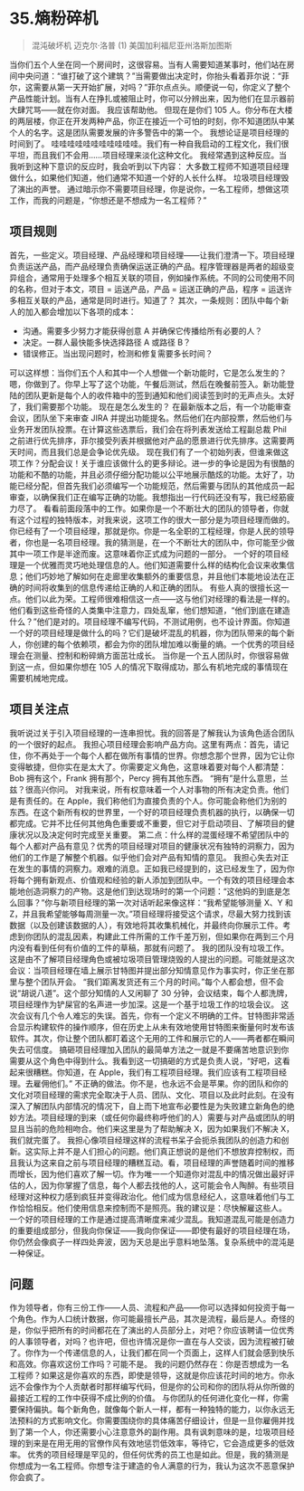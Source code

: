 # 35.熵粉碎机
> 混沌破坏机
> 迈克尔·洛普
> (1)
> 美国加利福尼亚州洛斯加图斯

当你们五个人坐在同一个房间时，这很容易。当有人需要知道某事时，他们站在房间中央问道：“谁打破了这个建筑？”当需要做出决定时，你抬头看着菲尔说：“菲尔，这需要从第一天开始扩展，对吗？”菲尔点点头。顺便说一句，你定义了整个产品性能计划。当有人在挣扎或被阻止时，你可以分辨出来，因为他们在显示器前大肆咒骂——就在你对面。
我应该帮助他。
但现在是你们 105 人。你分布在大楼的两层楼，你正在开发两种产品，你正在接近一个可怕的时刻，你不知道团队中某个人的名字。这是团队需要发展的许多警告中的第一个。
我想论证是项目经理的时间到了。
哇哇哇哇哇哇哇哇哇哇哇。我们有一种自我启动的工程文化，我们很平坦，而且我们不会用……项目经理来淡化这种文化。
我经常遇到这种反应。当我听到这种下意识的反应时，我会听到以下内容：
大多数工程师不知道项目经理做什么，如果他们知道，他们通常不知道一个好的人长什么样。
垃圾项目经理毁了演出的声誉。
通过暗示你不需要项目经理，你是说你，一名工程师，想做这项工作，而我的问题是，“你想还是不想成为一名工程师？”

## 项目规则

首先，一些定义。项目经理、产品经理和项目经理——让我们澄清一下。项目经理负责运送产品，而产品经理负责确保运送正确的产品。程序管理器是两者的超级变异组合，通常用于处理多个相互关联的项目，例如操作系统。不同的公司使用不同的名称，但对于本文，项目 = 运送产品，产品 = 运送正确的产品，程序 = 运送许多相互关联的产品，通常是同时进行。知道了？
其次，一条规则：团队中每个新人的加入都会增加以下各项的成本：

- 沟通。需要多少努力才能获得创意 A 并确保它传播给所有必要的人？
- 决定。一群人最快能多快选择路径 A 或路径 B？
- 错误修正。当出现问题时，检测和修复需要多长时间？

可以这样想：当你们五个人和其中一个人想做一个新功能时，它是怎么发生的？嗯，你做到了。你早上写了这个功能，午餐后测试，然后在晚餐前签入。新功能登陆的团队更新是每个人的收件箱中的签到通知和他们阅读签到时的无声点头。太好了，我们需要那个功能。
现在是怎么发生的？
在最新版本之后，有一个功能审查会议，团队坐下来审查 JIRA 并提出功能提名。然后他们在内部投票，然后他们与业务开发团队投票。在计算这些选票后，我们会在将列表发送给工程副总裁 Phil 之前进行优先排序，菲尔接受列表并根据他对产品的愿景进行优先排序。这需要两天时间，而且我们总是会争论优先级。
现在我们有了一个初始列表，但谁来做这项工作？分配会议！关于谁应该做什么的更多辩论。进一步的争论是因为有很酷的功能和不酷的功能，并且必须仔细分配功能以公平地展示酷炫的功能。太好了，功能已经分配，但首先我们必须编写一个功能规范，然后需要与团队的其他成员一起审查，以确保我们正在编写正确的功能。我想指出一行代码还没有写，我已经筋疲力尽了。
看看前面段落中的工作。如果你是一个不断壮大的团队的领导者，你就有这个过程的独特版本，对我来说，这项工作的很大一部分是为项目经理而做的。你已经有了一个项目经理，那就是你。你是一名全职的工程经理，你是人民的领导者，你也是一名项目经理。我的猜测是，在一个不断壮大的团队中，你可能至少做其中一项工作是半途而废。这意味着你正式成为问题的一部分。
一个好的项目经理是一个优雅而灵巧地处理信息的人。他们知道需要什么样的结构化会议来收集信息；他们巧妙地了解如何在走廊里收集额外的重要信息，并且他们本能地设法在正确的时间将收集到的信息传递给正确的人和正确的团队。
有些人真的很擅长这一点。他们以此为荣。工程师很难相信这一点——这与他们对经理的看法是一样的。他们看到这些奇怪的人类集中注意力，四处乱窜，他们想知道，“他们到底在建造什么？”他们是对的。项目经理不编写代码，不测试用例，也不设计界面。你知道一个好的项目经理是做什么的吗？它们是破坏混乱的机器，你为团队带来的每个新人，你创建的每个依赖项，都会为你的团队增加难以衡量的熵。一个优秀的项目经理会在测量、控制和粉碎熵方面茁壮成长。
当你是一个五人团队时，你很容易做到这一点，但如果你想在 105 人的情况下取得成功，那么有机地完成的事情现在需要机械地完成。

## 项目关注点
我听说过关于引入项目经理的一连串担忧。我的回答是了解我认为该角色适合团队的一个很好的起点。
我担心项目经理会影响产品方向。这里有两点：首先，请记住，你不再处于一个每个人都在做所有事情的世界。你想念那个世界，因为它让你变得敏捷，但你实在是太大了。你需要定义角色，这意味着要对每个人都清楚：Bob 拥有这个，Frank 拥有那个，Percy 拥有其他东西。 “拥有”是什么意思，兰兹？很高兴你问。
对我来说，所有权意味着一个人对事物的所有决定负责。他们是有责任的。在 Apple，我们称他们为直接负责的个人。你可能会称他们为别的东西。在这个新所有权的世界里，一个好的项目经理负责机器的执行，以确保一切都完成。它并不比任何其他角色重要或不重要，但它对于启动项目、了解项目的健康状况以及决定何时完成至关重要。
第二点：什么样的混蛋经理不希望团队中的每个人都对产品有意见？优秀的项目经理对项目的健康状况有独特的洞察力，因为他们的工作是了解整个机器。似乎他们会对产品有知情的意见。
我担心失去对正在发生的事情的洞察力。艰难的消息。正如我已经提到的，这已经发生了，因为你将每个拥有新观点、价值观和经验的新人添加到团队中。一个有效的项目经理会本能地创造洞察力的产物。这是他们到达现场时的第一个问题：“这他妈的到底是怎么回事？”你与新项目经理的第一次对话听起来像这样：“我希望能够测量 X、Y 和 Z，并且我希望能够每周测量一次。”项目经理将接受这个请求，尽最大努力找到该数据（以及创建该数据的人），有效地将其收集机械化，并最终向你展示工件。考虑到你团队的混乱因素，构建此工件所需的工作千差万别，但如果你在两到三个月内没有看到任何有价值的工件的草稿，那就有问题了。
我的团队没有垃圾工作。这是由不了解项目经理角色或被垃圾项目管理烧毁的人提出的问题。可能就是这次会议：当项目经理在墙上展示甘特图并提出部分知情意见作为事实时，你正坐在那里与整个团队开会。 “我们距离发货还有三个月的时间。”每个人都会想，但不会说“胡说八道”。这个部分知情的人又闲聊了 30 分钟，会议结束，每个人都洗牌，项目经理作为铲屎官的名声进一步加深。这是一个基于垃圾工作的垃圾会议。
这次会议有几个令人难忘的失误。首先，你有一个定义不明确的工件。甘特图非常适合显示构建软件的操作顺序，但在历史上从未有效地使用甘特图来衡量何时发布该软件。其次，你让整个团队都盯着这个无用的工件和展示它的人——两者都在瞬间失去可信度。
搞砸项目经理加入团队的最简单方法之一就是不要痛苦地意识到你需要从这个角色中得到什么。我看到这一切搞砸的方式是负责人说，“好吧，这看起来很糟糕。你知道，在 Apple，我们有工程项目经理。我们应该有工程项目经理。去雇佣他们。”
不正确的做法。你不是，也永远不会是苹果。你的团队和你的文化对项目经理的需求完全取决于人员、团队、文化、项目以及此时此刻。在没有深入了解团队内部情况的情况下，自上而下地宣布必要性是为失败建立新角色的绝妙方法。项目经理的到来（或任何你最终称呼他们的人）需要与对产品或团队的明显且当前的危险相吻合。他们来这里是为了帮助解决 X，因为如果我们不解决 X，我们就完蛋了。
我担心像项目经理这样的流程书呆子会扼杀我团队的创造力和创新。这实际上并不是人们担心的问题。他们真正想说的是他们不想放弃控制权，而且我认为这来自之前与项目经理的糟糕互动。看，项目经理的声誉随着时间的推移而增长，因为他们喜欢了解一切。作为唯一一个知道你对混乱中的情况做出最好评估的人，因为你掌握了信息，每个人都去找他的人，这可能会令人陶醉。有些项目经理对这种权力感到疯狂并变得政治化。他们成为信息经纪人，这意味着他们与工作恰恰相反。他们使用信息来控制而不是照亮。我的建议是：尽快解雇这些人。
一个好的项目经理的工作是通过提高清晰度来减少混乱。我知道混乱可能是创造力的重要组成部分，但我向你保证——我向你保证——即使有最好的项目经理在场，你仍然会像疯子一样四处奔波，因为天总是出乎意料地坠落。复杂系统中的混沌是一种保证。

## 问题

作为领导者，你有三份工作——人员、流程和产品——你可以选择如何投资于每一个角色。作为人口统计数据，你可能最擅长产品，其次是流程，最后是人。奇怪的是，你似乎把所有的时间都花在了演出的人员部分上，对吧？你应该聘请一位优秀的人事领导者，对吗？也许吧，但也许情况是你一直在与人交谈，因为流程被打破了。你作为一个传递信息的人，让我们都在同一个页面上，这样人们就会感到快乐和高效。你喜欢这份工作吗？可能不是。
我的问题仍然存在：你是否想成为一名工程师？如果这是你喜欢的东西，即使是领导，这就是你应该花时间的地方。你永远不会像作为个人贡献者时那样编写代码，但是你的公司和你的团队将从你所做的最接近工程的工作中获得不成比例的价值。
与你团队的任何进化变化一样，你需要保持偏执。每个新角色，就像每个新人一样，都有一种独特的能力，以你永远无法预料的方式影响文化。你需要围绕你的具体痛苦仔细设计，但是一旦你雇佣并找到了第一个人，你还需要小心注意意外的副作用。具有讽刺意味的是，垃圾项目经理的到来是在用无用的官僚作风有效地惩罚低效率，等待它，它会造成更多的低效率。
优秀的项目经理是罕见的，但任何优秀的员工也是如此。但是，我的猜测是你想成为一名工程师。你想专注于建造的令人满意的行为，我认为这次不恶意保护你会疯了。